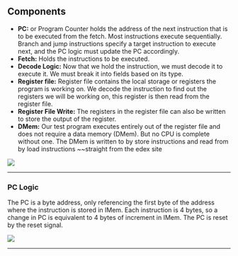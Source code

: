 ## Components

- **PC:** or Program Counter holds the address of the next instruction that is to be executed from the fetch. Most instructions execute sequentially. Branch and jump instructions  specify a target instruction to execute next, and the PC logic must update the PC accordingly.
- **Fetch:** Holds the instructions to be executed.
- **Decode Logic:** Now that we hold the instruction, we must decode it to execute it. We must break it into fields based on its type.
- **Register file:** Register file contains the local storage or registers the program is working on. We decode the instruction to find out the registers we will be working on, this register is then read from the register file.
- **Register File Write:** The registers in the register file can also be written to store the output of the register.
- **DMem:** Our test program executes entirely out of the register file and does not require a data memory (DMem). But no CPU is complete without one. The DMem is written to by store instructions and read from by load instructions ~~straight from the edex site

![](https://i.imgur.com/kAsxURh.png)


---
### PC Logic

The PC is a byte address, only referencing the first byte of the address where the instruction is stored in IMem. Each instruction is 4 bytes, so a change in PC is equivalent to 4 bytes of increment in IMem. The PC is reset by the reset signal.


![](https://i.imgur.com/Cejkco3.png)

---